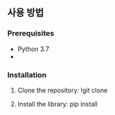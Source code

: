 ## 사용 방법

### Prerequisites
- Python 3.7
- 
### Installation
1. Clone the repository:
   !git clone

2. Install the library:
   pip install 
